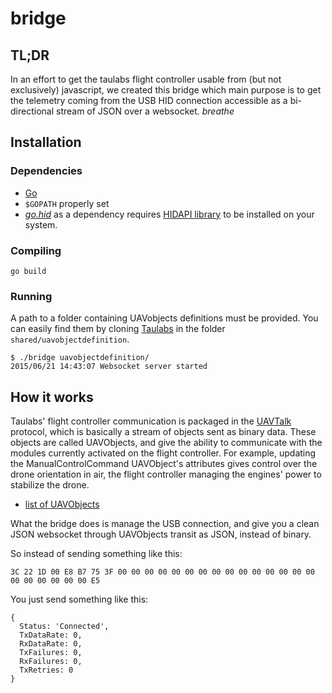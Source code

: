 # bridge

## TL;DR

In an effort to get the taulabs flight controller usable from (but not exclusively) javascript,
we created this bridge which main purpose is to get the telemetry coming from
the USB HID connection accessible as a bi-directional stream of JSON over a websocket. *breathe*

## Installation

### Dependencies

- [Go](http://golang.org/)
- `$GOPATH` properly set
- [*go.hid*](https://github.com/GeertJohan/go.hid) as a dependency requires [HIDAPI
library](https://github.com/signal11/hidapi) to be installed on your
system.  

### Compiling

`go build`

### Running 

A path to a folder containing UAVobjects definitions must be provided.
You can easily find them by cloning [Taulabs](https://github.com/TauLabs/TauLabs) in the folder `shared/uavobjectdefinition`.

```
$ ./bridge uavobjectdefinition/
2015/06/21 14:43:07 Websocket server started
```

## How it works

Taulabs' flight controller communication is packaged in the [UAVTalk](https://wiki.openpilot.org/display/WIKI/UAVTalk) protocol,
which is basically a stream of objects sent as binary data. These objects are called UAVObjects,
and give the ability to communicate with the modules currently activated on the flight controller.
For example, updating the ManualControlCommand UAVObject's attributes gives control over the drone orientation in air,
the flight controller managing the engines' power to stabilize the drone.

- [list of
  UAVObjects](https://gist.github.com/jhchabran/972ad7660398f478d990)

What the bridge does is manage the USB connection, and give you a clean JSON websocket
through UAVObjects transit as JSON, instead of binary.

So instead of sending something like this:

    3C 22 1D 00 E8 B7 75 3F 00 00 00 00 00 00 00 00 00 00 00 00 00 00 00 00 00 00 00 00 00 E5

You just send something like this:

    {
      Status: 'Connected',
      TxDataRate: 0,
      RxDataRate: 0,
      TxFailures: 0,
      RxFailures: 0,
      TxRetries: 0
    }

